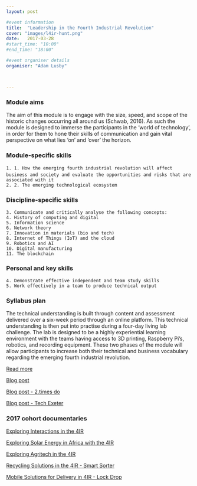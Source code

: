 ```yaml
---
layout: post

#event information
title:  "Leadership in the Fourth Industrial Revolution"
cover: "images/l4ir-hunt.png"
date:   2017-03-28
#start_time: "10:00"
#end_time: "18:00"

#event organiser details
organiser: "Adam Lusby"



---
```



### Module aims

The aim of this module is to engage with the size, speed, and scope of the historic changes occurring all around us (Schwab, 2016). As such the module is designed to immerse the participants in the ‘world of technology’, in order for them to hone their skills of communication and gain vital perspective on what lies ‘on’ and ‘over’ the horizon.

### Module-specific skills

    1. 1. How the emerging fourth industrial revolution will affect business and society and evaluate the opportunities and risks that are associated with it
    2. 2. The emerging technological ecosystem

### Discipline-specific skills

    3. Communicate and critically analyse the following concepts:
    4. History of computing and digital
    5. Information science
    6. Network theory
    7. Innovation in materials (bio and tech)
    8. Internet of Things (IoT) and the cloud
    9. Robotics and AI
    10. Digital manufacturing
    11. The blockchain

### Personal and key skills

    4. Demonstrate effective independent and team study skills
    5. Work effectively in a team to produce technical output

### Syllabus plan

The technical understanding is built through content and assessment delivered over a six-week period through an online platform. This technical understanding is then put into practise during a four-day living lab challenge. The lab is designed to be a highly experiential learning environment with the teams having access to 3D printing, Raspberry Pi’s, robotics, and recording equipment. These two phases of the module will allow participants to increase both their technical and business vocabulary regarding the emerging fourth industrial revolution.

[Read more](http://business-school.exeter.ac.uk/study/masters/opmba/programme/structure/module/?mod_code=MBAM938#ff0FEfQ3KWpQy0Ay.99)

[Blog post](http://blogs.exeter.ac.uk/mbaexeterblog/thinking-through-the-4th-industrial-revolution/)

[Blog post - 2.times do](http://2timesdo.co.uk/workshop-exeter-university/)

[Blog post - Tech Exeter](https://techexeter.uk/2017/vr-event/)

### 2017 cohort documentaries

[Exploring Interactions in the 4IR](https://youtu.be/yPI9Tb0FF4E)

[Exploring Solar Energy in Africa with the 4IR](https://youtu.be/68RBncOBAps)

[Exploring Agritech in the 4IR](https://youtu.be/V6K6w9gZDb0)

[Recycling Solutions in the 4IR - Smart Sorter](https://youtu.be/gAIAt-PINR0)

[Mobile Solutions for Delivery in 4IR - Lock Drop](https://youtu.be/lTq6AGG0s40)